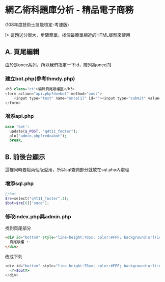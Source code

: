 # 網乙術科題庫分析 - 精品電子商務
(108年度技術士技能檢定-考速版)

!> 這題送分很大，步驟簡單。找個最簡單相近的HTML版型來使用

## A. 頁尾編輯
由於是once系列，所以我們指定一下id，陣列為once[1]

### 建立bot.php\(參考thmdy.php\)
```php
<h3 class="ct">編輯頁尾版權區</h3>
<form action="api.php?do=bot" method="post">
    <input type="text" name="once[1]" id=""><input type="submit" value="修改">
</form>
```

### 增添api.php
```php
case 'bot':
  update($_POST, "q4t11_footer");
  plo("admin.php?redo=bot");
  break;
```

## B. 前後台顯示
這裡同時要給兩個版型用，所以sql查詢部分就放在sql.php內處理

### 增添sql.php
```php
//bot
$re=select("q4t11_footer",1);
$bot=$re[0]['once'];
```

### 修改index.php與admin.php
找到頁尾部分

```html
<div id="bottom" style="line-height:70px; color:#FFF; background:url(icon/bot.png);" class="ct">
  頁尾版權 : 
</div>
```

改成下列

```php
<div id="bottom" style="line-height:70px; color:#FFF; background:url(icon/bot.png);" class="ct">
  <?=$bot?> 
</div>
```